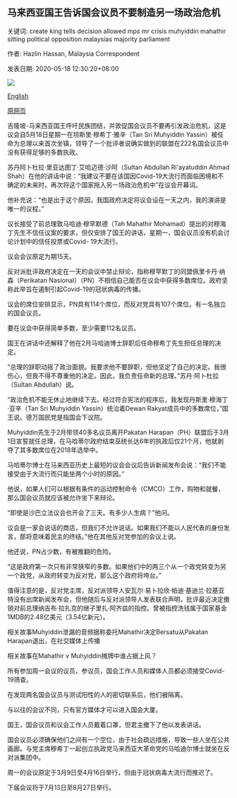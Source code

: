 ## 马来西亚国王告诉国会议员不要制造另一场政治危机

关键词: create king tells decision allowed mps mr crisis muhyiddin mahathir sitting political opposition malaysias majority parliament

作者: Hazlin Hassan, Malaysia Correspondent

发表日期: 2020-05-18 12:30:20+08:00

![](https://www.straitstimes.com/sites/default/files/styles/x_large/public/articles/2020/05/18/yq-malaysiaking-18052022.jpg?itok=Q64-WwzL)

[English](Malaysia%E2%80%99s%20King%20tells%20MPs%20not%20to%20create%20another%20political%20crisis.md)

[原网页](https://www.straitstimes.com/asia/se-asia/malaysias-king-says-mahathir-was-asked-not-to-resign-as-prime-minister-but-went-ahead)

吉隆坡-马来西亚国王呼吁民族团结，并敦促国会议员不要再引发政治危机，这是议会自5月18日星期一在坦斯里·穆希丁·雅辛（Tan Sri Muhyiddin Yassin）被任命为总理以来首次坐镇，领导了一个批评者说确实做到的联盟在222名国会议员中没有获得足够的多数执政。

苏丹阿卜杜拉·里亚达图丁·艾哈迈德·沙阿（Sultan Abdullah Ri'ayatuddin Ahmad Shah）在他的讲话中说：“我建议不要在该国因Covid-19大流行而面临困境和不确定的未来时，再次将这个国家拖入另一场政治危机中”在议会开幕词。

他补充说：“也是出于这个原因，我国政府决定将议会设在一天之内，我的演讲是唯一的议程。”

议长接受了前总理敦马哈迪·穆罕默德（Tah Mahathir Mohamad）提出的对穆海丁先生不信任议案的要求，但仅安排了国王的讲话，星期一，国会议员没有机会讨论计划中的信任投票或Covid- 19大流行。

议会会议原定为期15天。

反对派批评政府决定在一天的会议中禁止辩论，指称穆罕默丁的同盟佩里卡丹·纳森（Perikatan Nasional）（PN）不相信自己能否在议会中获得多数席位。政府坚称此举旨在遏制引起Covid-19的冠状病毒的传播。

议会的席位安排显示，PN具有114个席位，而反对党具有107个席位。有一名独立的国会议员。

要在议会中获得简单多数，至少需要112名议员。

国王在讲话中还解释了他在2月马哈迪博士辞职后任命穆希丁先生担任总理的决定。

“总理的辞职动摇了政治面貌。我要求他不要辞职，但他坚定了自己的决定。我很伤心，但我不得不尊重他的决定。因此，我负责任命新的总理。”苏丹·阿卜杜拉（Sultan Abdullah）说。

“政治危机不能无休止地继续下去。经过符合宪法的程序后，我发现丹斯里·穆海丁·亚辛（Tan Sri Muhyiddin Yassin）统治着Dewan Rakyat成员中的多数席位，”国王说。德万国民党是指国会下议院。

Muhyiddin先生于2月带领40多名议员离开Pakatan Harapan（PH）联盟后于3月1日宣誓就任总理，在马哈蒂尔政府结束巫统长达6年的执政后仅21个月，他就剥夺了其多数席位在2018年选举中。

马哈蒂尔博士在马来西亚历史上最短的议会会议后告诉新闻发布会说：“我们不能接受由于大流行而只能坐两个小时的原因。”

他说，如果人们可以根据有条件的运动控制命令（CMCO）工作，购物和就餐，那么国会议员就应该被允许坐下来辩论。

“即使是沙巴立法议会也开会了三天。有多少人生病？”他问。

议会是一家会说话的商店，但我们不允许说话。如果我们不能以人民代表的身份发言，那将意味着民主的终结。”他在其他反对党参加的会议上说。

他还说，PN占少数，有被推翻的危险。

“这是政府第一次只有非常狭窄的多数。如果他们中的两三个从一个政党转变为另一个政党，从政府转变为反对党，那么这个政府将垮台。”

值得注意的是，反对党主席，反对派领导人安瓦尔·易卜拉欣·帕迪·基迪兰·拉基亚特没有出席新闻发布会，但他随后与反对派领导人发表联合声明，批评最近决定撤销对前总理纳吉布·拉扎克的继子里扎·阿齐兹的指控。曾被指控洗钱属于国家基金1MDB的2.48亿美元（3.54亿新元）。

相关故事Muhyiddin泄漏的音频据称委托Mahathir决定Bersatu从Pakatan Harapan退出，在社交媒体上传播

相关故事在Mahathir v Muhyiddin摊牌中谁占据上风？

所有参加周一会议的议员，参议员，国会工作人员和媒体人员都必须接受Covid-19筛查。

在发现两名国会议员与测试阳性的人的密切联系后，他们被隔离。

与以往的会议不同，只有官方媒体才可以进入国会大厦。

国王，国会议员和议会工作人员戴着口罩，但君主撤下了他以发表讲话。

国会议员必须确保他们之间有一个空位，由于社会疏远措施，导致一些人坐在公共画廊。与党主席穆希丁一起创立执政党马来西亚大革命党的马哈迪尔博士就坐在反对派集团中。

周一的会议原定于3月9日至4月16日举行，但由于冠状病毒大流行而推迟了。

下届会议将于7月13日至8月27日举行。